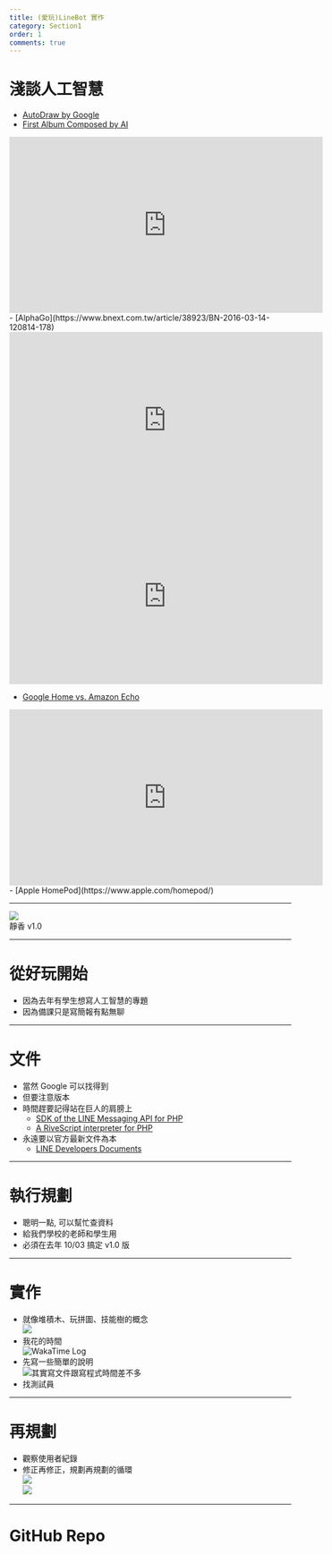 ```yaml
---
title: (愛玩)LineBot 實作
category: Section1
order: 1
comments: true
---
```


# 淺談人工智慧

- [AutoDraw by Google](https://www.autodraw.com/)
- [First Album Composed by AI](https://futurism.com/the-worlds-first-album-composed-and-produced-by-an-ai-has-been-unveiled/)
<iframe width="560" height="315" src="https://www.youtube.com/embed/XUs6CznN8pw" frameborder="0" allowfullscreen></iframe>
- [AlphaGo](https://www.bnext.com.tw/article/38923/BN-2016-03-14-120814-178)

<iframe width="560" height="315" src="https://www.youtube.com/embed/IgFGsWiPqXQ" frameborder="0" allowfullscreen></iframe>

<iframe width="560" height="315" src="https://www.youtube.com/embed/63FDxJ5e_Ew" frameborder="0" allowfullscreen></iframe>

- [Google Home vs. Amazon Echo](http://thewirecutter.com/reviews/amazon-echo-vs-google-home/)
<iframe width="560" height="315" src="https://www.youtube.com/embed/kDl34XmlsdU" frameborder="0" allowfullscreen></iframe>
- [Apple HomePod](https://www.apple.com/homepod/)

---

![](https://qr-official.line.me/sid/L/xqa1397d.png)
<br />靜香 v1.0


---

# 從好玩開始

+ 因為去年有學生想寫人工智慧的專題
+ 因為備課只是寫簡報有點無聊

---

# 文件

+ 當然 Google 可以找得到
+ 但要注意版本
+ 時間趕要記得站在巨人的肩膀上
	- [SDK of the LINE Messaging API for PHP](https://github.com/line/line-bot-sdk-php)
	- [A RiveScript interpreter for PHP](https://github.com/vulcan-project/rivescript-php)
+ 永遠要以官方最新文件為本
	- [LINE Developers Documents](https://developers.line.me/)

---

# 執行規劃

+ 聰明一點, 可以幫忙查資料
+ 給我們學校的老師和學生用
+ 必須在去年 10/03 搞定 v1.0 版

---

# 實作

+ 就像堆積木、玩拼圖、技能樹的概念
  <br />![](http://gameprogrammingpatterns.com/images/bytecode-ast.png)
+ 我花的時間
  <br />![WakaTime Log](/icixin/images/lessons/section3-1.png)
+ 先寫一些簡單的說明
  <br />![其實寫文件跟寫程式時間差不多](/icixin/images/lessons/section3-2.png)
+ 找測試員

---

# 再規劃

+ 觀察使用者紀錄
+ 修正再修正，規劃再規劃的循環
  <br />![](http://toragames.com/wp-content/uploads/2014/05/architecture-cycle-750x400.png)
  <br />![](http://1.bp.blogspot.com/-4F6DOrk9YPg/VKqZu3BvvFI/AAAAAAAAAj8/xYcWcb6V6N4/s1600/iceberg.jpg)


---

# GitHub Repo
<div class="github-card" data-user="iscixin" data-repo="LaravelBot"></div>
